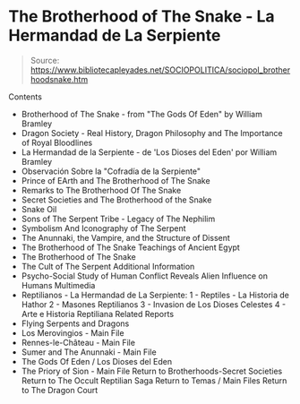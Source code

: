 # The Brotherhood of The Snake - La Hermandad de La Serpiente

> Source: https://www.bibliotecapleyades.net/SOCIOPOLITICA/sociopol_brotherhoodsnake.htm

Contents
- Brotherhood of The Snake - from "The Gods Of Eden" by William Bramley
- Dragon Society - Real History, Dragon Philosophy and The Importance of Royal Bloodlines
- La Hermandad de la Serpiente - de 'Los Dioses del Eden' por William Bramley
- Observación Sobre la "Cofradía de la Serpiente"
- Prince of EArth and The Brotherhood of The Snake
- Remarks to The Brotherhood Of The Snake
- Secret Societies and The Brotherhood of the Snake
- Snake Oil
- Sons of The Serpent Tribe - Legacy of The Nephilim
- Symbolism And Iconography of The Serpent
- The Anunnaki, the Vampire, and the Structure of Dissent
- The Brotherhood of The Snake Teachings of Ancient Egypt
- The Brotherhood of The Snake
- The Cult of The Serpent
Additional Information
- Psycho-Social Study of Human Conflict Reveals Alien Influence on Humans
Multimedia
- Reptilianos - La Hermandad de La Serpiente:
1 - Reptiles - La Historia de Hathor
2 - Masones Reptilianos
3 - Invasion de Los Dioses Celestes
4 - Arte e Historia Reptiliana
Related Reports
- Flying Serpents and Dragons
- Los Merovingios - Main File
- Rennes-le-Château - Main File
- Sumer and The Anunnaki - Main File
- The Gods Of Eden / Los Dioses del Eden
- The Priory of Sion - Main File
Return to Brotherhoods-Secret Societies
Return to The Occult Reptilian Saga
Return to Temas / Main Files
Return to The Dragon Court
